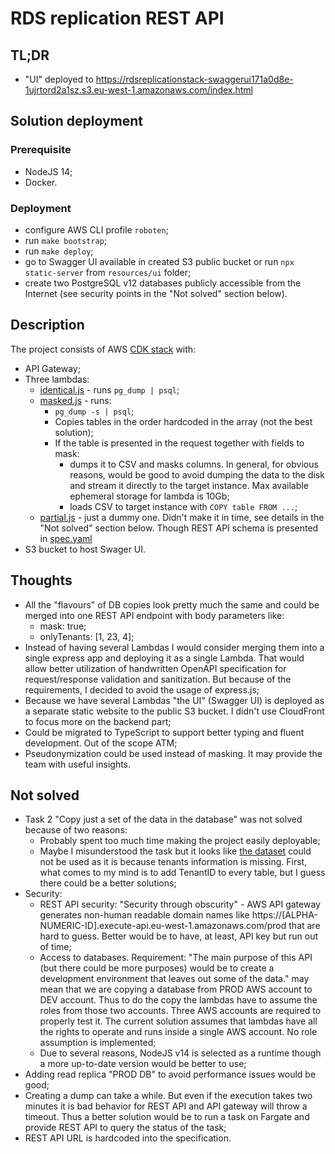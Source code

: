 # RDS replication REST API

## TL;DR

- "UI" deployed to https://rdsreplicationstack-swaggerui171a0d8e-1ujrtord2a1sz.s3.eu-west-1.amazonaws.com/index.html

## Solution deployment

### Prerequisite

- NodeJS 14;
- Docker.

### Deployment

- configure AWS CLI profile `roboten`;
- run `make bootstrap`;
- run `make deploy`;
- go to Swagger UI available in created S3 public bucket or run `npx static-server` from `resources/ui` folder;
- create two PostgreSQL v12 databases publicly accessible from the Internet (see security points in the "Not solved" section below).

## Description

The project consists of AWS [CDK stack](lib/rds-replication-stack.js) with:

- API Gateway;
- Three lambdas:
  - [identical.js](resources/identical.js) - runs `pg_dump | psql`;
  - [masked.js](resources/masked.js) - runs:
    - `pg_dump -s | psql`;
    - Copies tables in the order hardcoded in the array (not the best solution);
    - If the table is presented in the request together with fields to mask:
      - dumps it to CSV and masks columns. In general, for obvious reasons, would be good to avoid dumping the data to the disk and stream it directly to the target instance. Max available ephemeral storage for lambda is 10Gb;
      - loads CSV to target instance with `COPY table FROM ...`;
  - [partial.js](resources/partial.js) - just a dummy one. Didn't make it in time, see details in the "Not solved" section below. Though REST API schema is presented in [spec.yaml](resources/ui/spec.yaml)
- S3 bucket to host Swager UI.

## Thoughts

- All the "flavours" of DB copies look pretty much the same and could be merged into one REST API endpoint with body parameters like:
  - mask: true;
  - onlyTenants: [1, 23, 4];
- Instead of having several Lambdas I would consider merging them into a single express app and deploying it as a single Lambda. That would allow better utilization of handwritten OpenAPI specification for request/response validation and sanitization. But because of the requirements, I decided to avoid the usage of express.js;
- Because we have several Lambdas "the UI" (Swagger UI) is deployed as a separate static website to the public S3 bucket. I didn't use CloudFront to focus more on the backend part;
- Could be migrated to TypeScript to support better typing and fluent development. Out of the scope ATM;
- Pseudonymization could be used instead of masking. It may provide the team with useful insights.

## Not solved

- Task 2 "Copy just a set of the data in the database" was not solved because of two reasons:
  - Probably spent too much time making the project easily deployable;
  - Maybe I misunderstood the task but it looks like [the dataset](https://en.wikiversity.org/wiki/Database_Examples/Northwind) could not be used as it is because tenants information is missing. First, what comes to my mind is to add TenantID to every table, but I guess there could be a better solutions;
- Security:
  - REST API security: "Security through obscurity" - AWS API gateway generates non-human readable domain names like https://[ALPHA-NUMERIC-ID].execute-api.eu-west-1.amazonaws.com/prod that are hard to guess. Better would be to have, at least, API key but run out of time;
  - Access to databases. Requirement: "The main purpose of this API (but there could be more purposes) would be to create a development environment that leaves out some of the data." may mean that we are copying a database from PROD AWS account to DEV account. Thus to do the copy the lambdas have to assume the roles from those two accounts. Three AWS accounts are required to properly test it. The current solution assumes that lambdas have all the rights to operate and runs inside a single AWS account. No role assumption is implemented;
  - Due to several reasons, NodeJS v14 is selected as a runtime though a more up-to-date version would be better to use;
- Adding read replica "PROD DB" to avoid performance issues would be good;
- Creating a dump can take a while. But even if the execution takes two minutes it is bad behavior for REST API and API gateway will throw a timeout. Thus a better solution would be to run a task on Fargate and provide REST API to query the status of the task;
- REST API URL is hardcoded into the specification.
